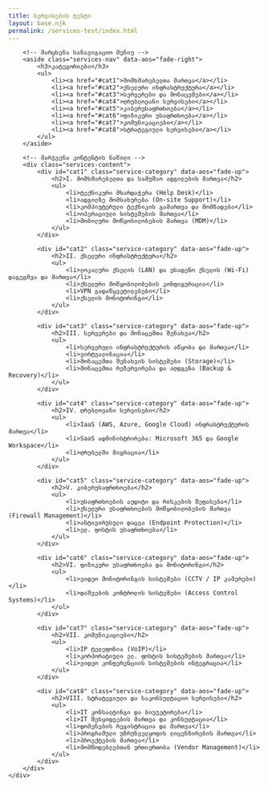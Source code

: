 ```yaml
---
title: სერვისების ტესტი
layout: base.njk
permalink: /services-test/index.html
---
```


<section class="services-page-section">
    <div class="container services-page-layout">
        
        <!-- მარცხენა სანავიგაციო მენიუ -->
        <aside class="services-nav" data-aos="fade-right">
            <h3>კატეგორიები</h3>
            <ul>
                <li><a href="#cat1">მომხმარებელთა მართვა</a></li>
                <li><a href="#cat2">ქსელური ინფრასტრუქტურა</a></li>
                <li><a href="#cat3">სერვერები და მონაცემები</a></li>
                <li><a href="#cat4">ღრუბლოვანი სერვისები</a></li>
                <li><a href="#cat5">კიბერუსაფრთხოება</a></li>
                <li><a href="#cat6">ფიზიკური უსაფრთხოება</a></li>
                <li><a href="#cat7">კომუნიკაციები</a></li>
                <li><a href="#cat8">სტრატეგიული სერვისები</a></li>
            </ul>
        </aside>

        <!-- მარჯვენა კონტენტის ნაწილი -->
        <div class="services-content">
            <div id="cat1" class="service-category" data-aos="fade-up">
                <h2>I. მომხმარებელთა და სამუშაო ადგილების მართვა</h2>
                <ul>
                    <li>ტექნიკური მხარდაჭერა (Help Desk)</li>
                    <li>ადგილზე მომსახურება (On-site Support)</li>
                    <li>კომპიუტერული ტექნიკის გამართვა და მომზადება</li>
                    <li>ოპერაციული სისტემების მართვა</li>
                    <li>მობილური მოწყობილობების მართვა (MDM)</li>
                </ul>
            </div>

            <div id="cat2" class="service-category" data-aos="fade-up">
                <h2>II. ქსელური ინფრასტრუქტურა</h2>
                <ul>
                    <li>ლოკალური ქსელის (LAN) და უსადენო ქსელის (Wi-Fi) დაგეგმვა და მართვა</li>
                    <li>ქსელური მოწყობილობების კონფიგურაცია</li>
                    <li>VPN გადაწყვეტილებები</li>
                    <li>ქსელის მონიტორინგი</li>
                </ul>
            </div>

            <div id="cat3" class="service-category" data-aos="fade-up">
                <h2>III. სერვერები და მონაცემთა შენახვა</h2>
                <ul>
                    <li>სერვერული ინფრასტრუქტურის აწყობა და მართვა</li>
                    <li>ვირტუალიზაცია</li>
                    <li>მონაცემთა შენახვის სისტემები (Storage)</li>
                    <li>მონაცემთა რეზერვირება და აღდგენა (Backup & Recovery)</li>
                </ul>
            </div>

            <div id="cat4" class="service-category" data-aos="fade-up">
                <h2>IV. ღრუბლოვანი სერვისები</h2>
                <ul>
                    <li>IaaS (AWS, Azure, Google Cloud) ინფრასტრუქტურის მართვა</li>
                    <li>SaaS ადმინისტრირება: Microsoft 365 და Google Workspace</li>
                    <li>ღრუბელში მიგრაცია</li>
                </ul>
            </div>

            <div id="cat5" class="service-category" data-aos="fade-up">
                <h2>V. კიბერუსაფრთხოება</h2>
                <ul>
                    <li>უსაფრთხოების აუდიტი და რისკების შეფასება</li>
                    <li>ქსელური უსაფრთხოების მოწყობილობების მართვა (Firewall Management)</li>
                    <li>ანტივირუსული დაცვა (Endpoint Protection)</li>
                    <li>ელ. ფოსტის უსაფრთხოება</li>
                </ul>
            </div>

            <div id="cat6" class="service-category" data-aos="fade-up">
                <h2>VI. ფიზიკური უსაფრთხოება და მონიტორინგი</h2>
                <ul>
                    <li>ვიდეო მონიტორინგის სისტემები (CCTV / IP კამერები)</li>
                    <li>დაშვების კონტროლის სისტემები (Access Control Systems)</li>
                </ul>
            </div>
            
            <div id="cat7" class="service-category" data-aos="fade-up">
                <h2>VII. კომუნიკაციები</h2>
                <ul>
                    <li>IP ტელეფონია (VoIP)</li>
                    <li>კორპორატიული ელ. ფოსტის სისტემების მართვა</li>
                    <li>ვიდეო კონფერენციის სისტემების ინტეგრაცია</li>
                </ul>
            </div>

            <div id="cat8" class="service-category" data-aos="fade-up">
                <h2>VIII. სტრატეგიული და საკონსულტაციო სერვისები</h2>
                <ul>
                    <li>IT კონსალტინგი და ბიუჯეტირება</li>
                    <li>IT შესყიდვების მართვა და კონსულტაცია</li>
                    <li>დომენების რეგისტრაცია და მართვა</li>
                    <li>პროგრამული უზრუნველყოფის ლიცენზირების მართვა</li>
                    <li>პროექტების მართვა</li>
                    <li>მომწოდებლებთან ურთიერთობა (Vendor Management)</li>
                </ul>
            </div>
        </div>
    </div>
</section>